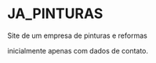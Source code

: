 # JA_PINTURAS
Site de  um   empresa de pinturas e reformas 

inicialmente apenas  com dados de contato. 


